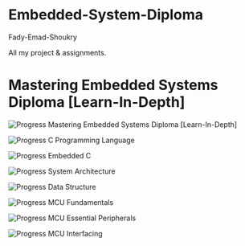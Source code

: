# Embedded-System-Diploma
Fady-Emad-Shoukry

All my project & assignments. 
# Mastering Embedded Systems Diploma [Learn-In-Depth]

![Progress](https://progress-bar.dev/80/?title=progress)
 Mastering Embedded Systems Diploma [Learn-In-Depth]

![Progress](https://progress-bar.dev/100/?title=completed)
C Programming Language

![Progress](https://progress-bar.dev/100/?title=completed)
Embedded C

![Progress](https://progress-bar.dev/100/?title=completed)
System Architecture

![Progress](https://progress-bar.dev/100/?title=completed)
Data Structure

![Progress](https://progress-bar.dev/100/?title=completed)
MCU Fundamentals

![Progress](https://progress-bar.dev/100/?title=completed)
MCU Essential Peripherals

![Progress](https://progress-bar.dev/90/?title=completed)
MCU Interfacing



